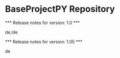 # BaseProjectPY Repository

*** Release notes for version: 1.0 ***

de,lde

*** Release notes for version: 1.05 ***

de